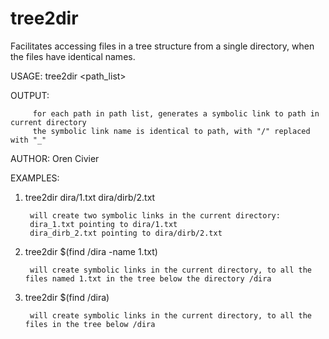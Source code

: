 # tree2dir
Facilitates accessing files in a tree structure from a single directory, when the files have identical names.

USAGE: tree2dir <path_list>

OUTPUT:  

         for each path in path list, generates a symbolic link to path in current directory
         the symbolic link name is identical to path, with "/" replaced with "_"
        
AUTHOR:   Oren Civier 
       
EXAMPLES: 

1) tree2dir dira/1.txt dira/dirb/2.txt

        will create two symbolic links in the current directory:
        dira_1.txt pointing to dira/1.txt
        dira_dirb_2.txt pointing to dira/dirb/2.txt

2) tree2dir $(find /dira -name 1.txt)

        will create symbolic links in the current directory, to all the files named 1.txt in the tree below the directory /dira

3) tree2dir $(find /dira)

        will create symbolic links in the current directory, to all the files in the tree below /dira
